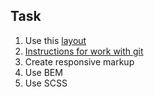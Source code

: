 ## Task
1. Use this [layout](./YEBO_Bicycle_Theme.psd)
1. [Instructions for work with git](./git-instructions.md)
1. Create responsive markup
1. Use BEM
1. Use SCSS 